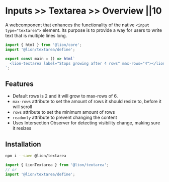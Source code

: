 # Inputs >> Textarea >> Overview ||10

A webcomponent that enhances the functionality of the native `<input type="textarea">` element.
Its purpose is to provide a way for users to write text that is multiple lines long.

```js script
import { html } from '@lion/core';
import '@lion/textarea/define';
```

```js preview-story
export const main = () => html`
  <lion-textarea label="Stops growing after 4 rows" max-rows="4"></lion-textarea>
`;
```

## Features

- Default rows is 2 and it will grow to max-rows of 6.
- `max-rows` attribute to set the amount of rows it should resize to, before it will scroll
- `rows` attribute to set the minimum amount of rows
- `readonly` attribute to prevent changing the content
- Uses Intersection Observer for detecting visibility change, making sure it resizes

## Installation

```bash
npm i --save @lion/textarea
```

```js
import { LionTextarea } from '@lion/textarea';
// or
import '@lion/textarea/define';
```
